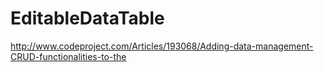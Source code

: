 # EditableDataTable
http://www.codeproject.com/Articles/193068/Adding-data-management-CRUD-functionalities-to-the

